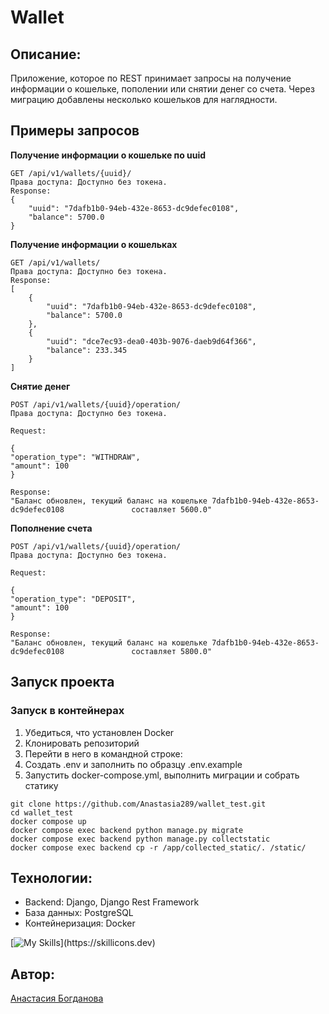 # Wallet
## Описание:
Приложение, которое по REST принимает запросы на получение информации о кошельке,
пополении или снятии денег со счета.
Через миграцию добавлены несколько кошельков для наглядности.

## Примеры запросов  

**Получение информации о кошельке по uuid**
``` 
GET /api/v1/wallets/{uuid}/
Права доступа: Доступно без токена.
Response:
{
    "uuid": "7dafb1b0-94eb-432e-8653-dc9defec0108",
    "balance": 5700.0
}
``` 

**Получение информации о кошельках**
``` 
GET /api/v1/wallets/
Права доступа: Доступно без токена.
Response:
[
    {
        "uuid": "7dafb1b0-94eb-432e-8653-dc9defec0108",
        "balance": 5700.0
    },
    {
        "uuid": "dce7ec93-dea0-403b-9076-daeb9d64f366",
        "balance": 233.345
    }
]

``` 


**Снятие денег**
``` 
POST /api/v1/wallets/{uuid}/operation/
Права доступа: Доступно без токена.

Request:

{
"operation_type": "WITHDRAW",
"amount": 100
}

Response:
"Баланс обновлен, текущий баланс на кошельке 7dafb1b0-94eb-432e-8653-dc9defec0108               составляет 5600.0"

``` 


**Пополнение счета**

``` 
POST /api/v1/wallets/{uuid}/operation/
Права доступа: Доступно без токена.

Request:

{
"operation_type": "DEPOSIT",
"amount": 100
}

Response:
"Баланс обновлен, текущий баланс на кошельке 7dafb1b0-94eb-432e-8653-dc9defec0108               составляет 5800.0"

``` 


##  Запуск проекта

### Запуск в контейнерах

1. Убедиться, что установлен Docker
2. Клонировать репозиторий
3. Перейти в него в командной строке:  
4. Создать .env и заполнить по образцу .env.example
5. Запустить docker-compose.yml, выполнить миграции и собрать статику
```
git clone https://github.com/Anastasia289/wallet_test.git
cd wallet_test
docker compose up
docker compose exec backend python manage.py migrate
docker compose exec backend python manage.py collectstatic
docker compose exec backend cp -r /app/collected_static/. /static/

``` 

## Технологии: 
- Backend: Django, Django Rest Framework
- База данных: PostgreSQL
- Контейнеризация: Docker

[![My Skills](https://skillicons.dev/icons?i=py,docker,postgres,django,)](https://skillicons.dev)

## Автор:  

[Анастасия Богданова](https://github.com/Anastasia289/)  